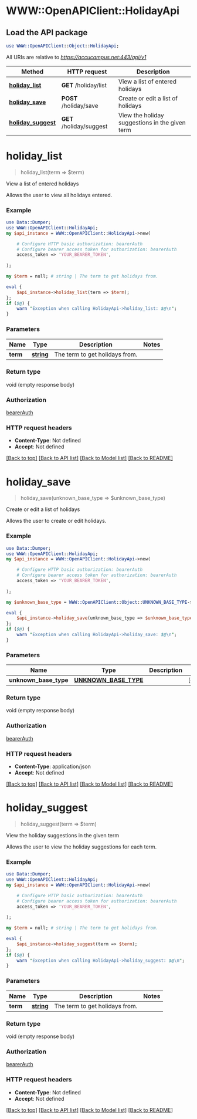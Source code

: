 # WWW::OpenAPIClient::HolidayApi

## Load the API package
```perl
use WWW::OpenAPIClient::Object::HolidayApi;
```

All URIs are relative to *https://accucampus.net:443/api/v1*

Method | HTTP request | Description
------------- | ------------- | -------------
[**holiday_list**](HolidayApi.md#holiday_list) | **GET** /holiday/list | View a list of entered holidays
[**holiday_save**](HolidayApi.md#holiday_save) | **POST** /holiday/save | Create or edit a list of holidays
[**holiday_suggest**](HolidayApi.md#holiday_suggest) | **GET** /holiday/suggest | View the holiday suggestions in the given term


# **holiday_list**
> holiday_list(term => $term)

View a list of entered holidays

Allows the user to view all holidays entered.

### Example 
```perl
use Data::Dumper;
use WWW::OpenAPIClient::HolidayApi;
my $api_instance = WWW::OpenAPIClient::HolidayApi->new(

    # Configure HTTP basic authorization: bearerAuth
    # Configure bearer access token for authorization: bearerAuth
    access_token => 'YOUR_BEARER_TOKEN',
    
);

my $term = null; # string | The term to get holidays from.

eval { 
    $api_instance->holiday_list(term => $term);
};
if ($@) {
    warn "Exception when calling HolidayApi->holiday_list: $@\n";
}
```

### Parameters

Name | Type | Description  | Notes
------------- | ------------- | ------------- | -------------
 **term** | [**string**](.md)| The term to get holidays from. | 

### Return type

void (empty response body)

### Authorization

[bearerAuth](../README.md#bearerAuth)

### HTTP request headers

 - **Content-Type**: Not defined
 - **Accept**: Not defined

[[Back to top]](#) [[Back to API list]](../README.md#documentation-for-api-endpoints) [[Back to Model list]](../README.md#documentation-for-models) [[Back to README]](../README.md)

# **holiday_save**
> holiday_save(unknown_base_type => $unknown_base_type)

Create or edit a list of holidays

Allows the user to create or edit holidays.

### Example 
```perl
use Data::Dumper;
use WWW::OpenAPIClient::HolidayApi;
my $api_instance = WWW::OpenAPIClient::HolidayApi->new(

    # Configure HTTP basic authorization: bearerAuth
    # Configure bearer access token for authorization: bearerAuth
    access_token => 'YOUR_BEARER_TOKEN',
    
);

my $unknown_base_type = WWW::OpenAPIClient::Object::UNKNOWN_BASE_TYPE->new(); # UNKNOWN_BASE_TYPE | 

eval { 
    $api_instance->holiday_save(unknown_base_type => $unknown_base_type);
};
if ($@) {
    warn "Exception when calling HolidayApi->holiday_save: $@\n";
}
```

### Parameters

Name | Type | Description  | Notes
------------- | ------------- | ------------- | -------------
 **unknown_base_type** | [**UNKNOWN_BASE_TYPE**](UNKNOWN_BASE_TYPE.md)|  | [optional] 

### Return type

void (empty response body)

### Authorization

[bearerAuth](../README.md#bearerAuth)

### HTTP request headers

 - **Content-Type**: application/json
 - **Accept**: Not defined

[[Back to top]](#) [[Back to API list]](../README.md#documentation-for-api-endpoints) [[Back to Model list]](../README.md#documentation-for-models) [[Back to README]](../README.md)

# **holiday_suggest**
> holiday_suggest(term => $term)

View the holiday suggestions in the given term

Allows the user to view the holiday suggestions for each term.

### Example 
```perl
use Data::Dumper;
use WWW::OpenAPIClient::HolidayApi;
my $api_instance = WWW::OpenAPIClient::HolidayApi->new(

    # Configure HTTP basic authorization: bearerAuth
    # Configure bearer access token for authorization: bearerAuth
    access_token => 'YOUR_BEARER_TOKEN',
    
);

my $term = null; # string | The term to get holidays from.

eval { 
    $api_instance->holiday_suggest(term => $term);
};
if ($@) {
    warn "Exception when calling HolidayApi->holiday_suggest: $@\n";
}
```

### Parameters

Name | Type | Description  | Notes
------------- | ------------- | ------------- | -------------
 **term** | [**string**](.md)| The term to get holidays from. | 

### Return type

void (empty response body)

### Authorization

[bearerAuth](../README.md#bearerAuth)

### HTTP request headers

 - **Content-Type**: Not defined
 - **Accept**: Not defined

[[Back to top]](#) [[Back to API list]](../README.md#documentation-for-api-endpoints) [[Back to Model list]](../README.md#documentation-for-models) [[Back to README]](../README.md)

